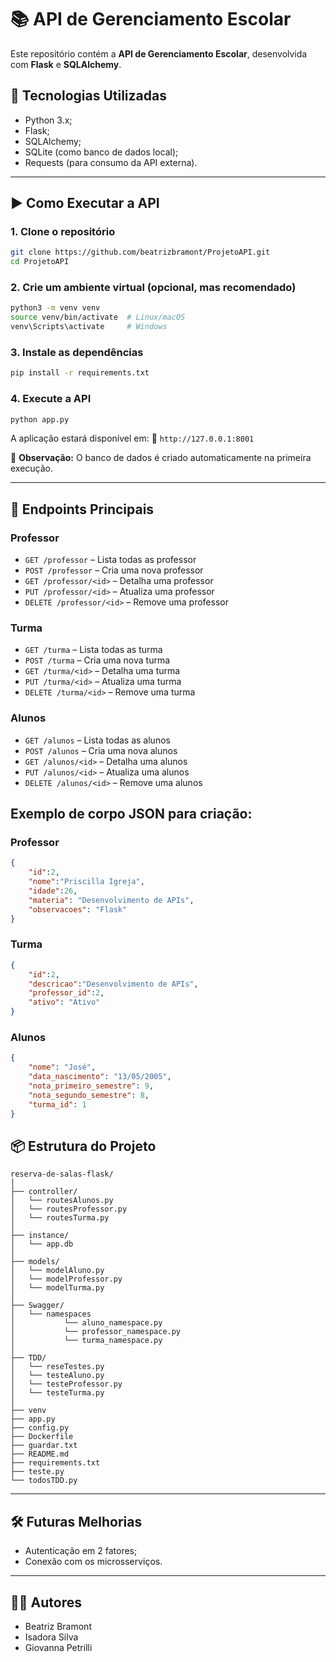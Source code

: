 # 📚 API de Gerenciamento Escolar

Este repositório contém a **API de Gerenciamento Escolar**, desenvolvida com **Flask** e **SQLAlchemy**.


## 🚀 Tecnologias Utilizadas

- Python 3.x;
- Flask;
- SQLAlchemy;
- SQLite (como banco de dados local);
- Requests (para consumo da API externa).

---

## ▶️ Como Executar a API

### 1. Clone o repositório

```bash
git clone https://github.com/beatrizbramont/ProjetoAPI.git
cd ProjetoAPI
```

### 2. Crie um ambiente virtual (opcional, mas recomendado)

```bash
python3 -m venv venv
source venv/bin/activate  # Linux/macOS
venv\Scripts\activate     # Windows
```

### 3. Instale as dependências

```bash
pip install -r requirements.txt
```

### 4. Execute a API

```bash
python app.py
```

A aplicação estará disponível em:
📍 `http://127.0.0.1:8001`

📝 **Observação:** O banco de dados é criado automaticamente na primeira execução.

---

## 📡 Endpoints Principais

### Professor
- `GET /professor` – Lista todas as professor
- `POST /professor` – Cria uma nova professor
- `GET /professor/<id>` – Detalha uma professor
- `PUT /professor/<id>` – Atualiza uma professor
- `DELETE /professor/<id>` – Remove uma professor

### Turma
- `GET /turma` – Lista todas as turma
- `POST /turma` – Cria uma nova turma
- `GET /turma/<id>` – Detalha uma turma
- `PUT /turma/<id>` – Atualiza uma turma
- `DELETE /turma/<id>` – Remove uma turma

### Alunos
- `GET /alunos` – Lista todas as alunos
- `POST /alunos` – Cria uma nova alunos
- `GET /alunos/<id>` – Detalha uma alunos
- `PUT /alunos/<id>` – Atualiza uma alunos
- `DELETE /alunos/<id>` – Remove uma alunos


## Exemplo de corpo JSON para criação:

### Professor
```json
{
    "id":2,
    "nome":"Priscilla Igreja",
    "idade":26, 
    "materia": "Desenvolvimento de APIs",
    "observacoes": "Flask"
}

```
### Turma
```json
{
    "id":2,
    "descricao":"Desenvolvimento de APIs",
    "professor_id":2, 
    "ativo": "Ativo"
}
```

### Alunos
```json
{
    "nome": "José",
    "data_nascimento": "13/05/2005",
    "nota_primeiro_semestre": 9,
    "nota_segundo_semestre": 8,
    "turma_id": 1
}
```

## 📦 Estrutura do Projeto

```
reserva-de-salas-flask/
│
├── controller/
│   └── routesAlunos.py   
│   └── routesProfessor.py 
│   └── routesTurma.py    
│
├── instance/
│   └── app.db           
│
├── models/
│   └── modelAluno.py   
│   └── modelProfessor.py  
│   └── modelTurma.py  
│  
├── Swagger/
│   └── namespaces 
│           └── aluno_namespace.py  
│           └── professor_namespace.py 
│           └── turma_namespace.py   
│
├── TDD/
│   └── reseTestes.py 
│   └── testeAluno.py 
│   └── testeProfessor.py
│   └── testeTurma.py     
│
├── venv
├── app.py                    
├── config.py 
├── Dockerfile                 
├── guardar.txt              
├── README.md                
├── requirements.txt          
├── teste.py
└── todosTDD.py

```
---

## 🛠️ Futuras Melhorias

- Autenticação em 2 fatores;
- Conexão com os microsserviços.

---

## 🧑‍💻 Autores

- Beatriz Bramont 
- Isadora Silva
- Giovanna Petrilli

